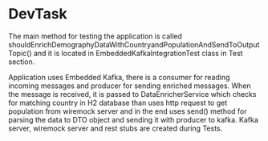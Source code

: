# DevTask
The main method for testing the application is called shouldEnrichDemographyDataWithCountryandPopulationAndSendToOutputTopic() and
it is located in EmbeddedKafkaIntegrationTest class in Test section.

 Application uses Embedded Kafka, there is a consumer for reading incoming messages  and producer for sending enriched messages.
When the message is received, it is passed to DataEnricherService which checks for matching country in H2 database than uses http request to get population from wiremock server and in the end uses send() method for parsing the data to DTO object and sending it with producer to kafka.
Kafka server, wiremock server and rest stubs are created during Tests.
